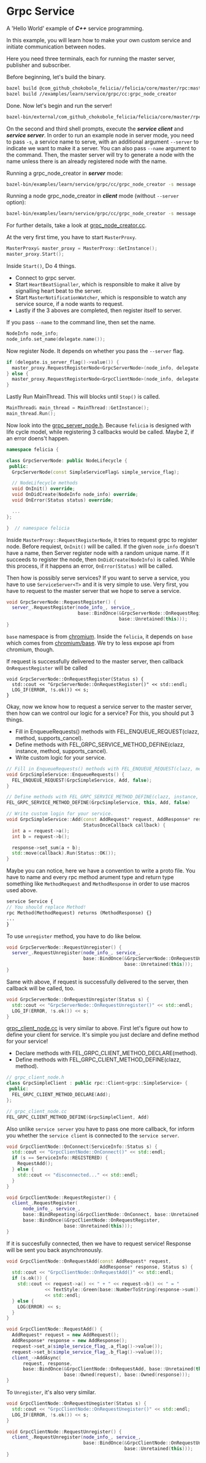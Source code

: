 # Grpc Service

A 'Hello World' example of ***C++*** service programming.

In this example, you will learn how to make your own custom service and initiate communication between nodes.

Here you need three terminals, each for running the master server, publisher and subscriber.

Before beginning, let's build the binary.

```bash
bazel build @com_github_chokobole_felicia//felicia/core/master/rpc:master_server_main
bazel build //examples/learn/service/grpc/cc:grpc_node_creator
```

Done. Now let's begin and run the server!

```bash
bazel-bin/external/com_github_chokobole_felicia/felicia/core/master/rpc/master_server_main
```

On the second and third shell prompts, execute the ***service client*** and ***service server***. In order to run an example node in server mode, you need to pass `-s`, a service name to serve, with an additional argument `--server` to indicate we want to make it a server. You can also pass `--name` argument to the command. Then, the master server will try to generate a node with the name unless there is an already registered node with the name.

Running a grpc_node_creator in ***server*** mode:
```bash
bazel-bin/examples/learn/service/grpc/cc/grpc_node_creator -s message --server
```

Running a node grpc_node_creator in ***client*** mode (without `--server` option):
```bash
bazel-bin/examples/learn/service/grpc/cc/grpc_node_creator -s message -a 1 -b 2
```

For further details, take a look at [grpc_node_creator.cc](grpc_node_creator.cc).

At the very first time, you have to start `MasterProxy`.

```c++
MasterProxy& master_proxy = MasterProxy::GetInstance();
master_proxy.Start();
```

Inside `Start()`, Do 4 things.
* Connect to grpc server.
* Start `HeartBeatSignaller`, which is responsible to make it alive by signalling heart beat to the server.
* Start `MasterNotificationWatcher`, which is responsible to watch any service source, if a node wants to request.
* Lastly if the 3 aboves are completed, then register itself to server.

If you pass `--name` to the command line, then set the name.

```c++
NodeInfo node_info;
node_info.set_name(delegate.name());
```

Now register Node. It depends on whether you pass the `--server` flag.

```c++
if (delegate.is_server_flag()->value()) {
  master_proxy.RequestRegisterNode<GrpcServerNode>(node_info, delegate);
} else {
  master_proxy.RequestRegisterNode<GrpcClientNode>(node_info, delegate);
}
```

Lastly Run MainThread. This will blocks until `Stop()` is called.

```c++
MainThread& main_thread = MainThread::GetInstance();
main_thread.Run();
```

Now look into the [grpc_server_node.h](grpc_server_node.h). Because `felicia` is designed with life cycle model, while registering 3 callbacks would be called. Maybe 2, if an error doens't happen.

```c++
namespace felicia {

class GrpcServerNode: public NodeLifecycle {
 public:
  GrpcServerNode(const SimpleServiceFlag& simple_service_flag);

  // NodeLifecycle methods
  void OnInit() override;
  void OnDidCreate(NodeInfo node_info) override;
  void OnError(Status status) override;

  ...
};

}  // namespace felicia
```

Inside `MasterProxy::RequestRegisterNode`, it tries to request grpc to register node.
Before requiest, `OnInit()` will be called. If the given `node_info` doesn't have a name, then Server register node with a random unique name. If it succeeds to register the node, then `OnDidCreate(NodeInfo)` is called. While this process, if it happens an error, `OnError(Status)` will be called.


Then how is possibly serve services? If you want to serve a service, you have to use `ServiceServer<T>` and it is very simple to use. Very first, you have to request to the master server that we hope to serve a service.

```c++
void GrpcServerNode::RequestRegister() {
  server_.RequestRegister(node_info_, service_,
                          base::BindOnce(&GrpcServerNode::OnRequestRegister,
                                         base::Unretained(this)));
}
```

`base` namespace is from [chromium](https://github.com/chokobole/felicia/tree/master/third_party/chromium). Inside the `felicia`, it depends on `base` which comes from [chromium/base](https://github.com/chromium/chromium/tree/master/base). We try to less expose api from chromium, though.

If request is successfully delivered to the master server, then callback `OnRequestRegister` will be called

```c++****
void GrpcServerNode::OnRequestRegister(Status s) {
  std::cout << "GrpcServerNode::OnRequestRegister()" << std::endl;
  LOG_IF(ERROR, !s.ok()) << s;
}
```

Okay, now we know how to request a service server to the master server, then how can we control our logic for a service? For this, you should put 3 things.
* Fill in EnqueueRequests() methods with FEL_ENQUEUE_REQUEST(clazz, method, supports_cancel).
* Define methods with FEL_GRPC_SERVICE_METHOD_DEFINE(clazz, instance, method, supports_cancel).
* Write custom logic for your service.

```c++
// Fill in EnqueueRequests() methods with FEL_ENQUEUE_REQUEST(clazz, method, supports_cancel).
void GrpcSimpleService::EnqueueRequests() {
  FEL_ENQUEUE_REQUEST(GrpcSimpleService, Add, false);
}

// Define methods with FEL_GRPC_SERVICE_METHOD_DEFINE(clazz, instance, method, supports_cancel).
FEL_GRPC_SERVICE_METHOD_DEFINE(GrpcSimpleService, this, Add, false)

// Write custom login for your service.
void GrpcSimpleService::Add(const AddRequest* request, AddResponse* response,
                            StatusOnceCallback callback) {
  int a = request->a();
  int b = request->b();

  response->set_sum(a + b);
  std::move(callback).Run(Status::OK());
}
```

Maybe you can notice, here we have a convention to write a proto file. You have to name and every rpc method arument type and return type something like `MethodRequest` and `MethodResponse` in order to use macros used above.

```protobuf
service Service {
// You should replace Method!
rpc Method(MethodRequest) returns (MethodResponse) {}
...
}
```

To use `unregister` method, you have to do like below.

```c++
void GrpcServerNode::RequestUnregister() {
  server_.RequestUnregister(node_info_, service_,
                            base::BindOnce(&GrpcServerNode::OnRequestUnregister,
                                           base::Unretained(this)));
}
```

Same with above, if request is successfully delivered to the server, then callback
will be called, too.

```c++
void GrpcServerNode::OnRequestUnregister(Status s) {
  std::cout << "GrpcServerNode::OnRequestUnregister()" << std::endl;
  LOG_IF(ERROR, !s.ok()) << s;
}
```

[grpc_client_node.cc](grpc_client_node.cc) is very similar to above. First let's figure out how to define your client for service. It's simple you just declare and define method for your service!

* Declare methods with FEL_GRPC_CLIENT_METHOD_DECLARE(method).
* Define methods with FEL_GRPC_CLIENT_METHOD_DEFINE(clazz, method).

```c++
// grpc_client_node.h
class GrpcSimpleClient : public rpc::Client<grpc::SimpleService> {
 public:
  FEL_GRPC_CLIENT_METHOD_DECLARE(Add);
};

// grpc_client_node.cc
FEL_GRPC_CLIENT_METHOD_DEFINE(GrpcSimpleClient, Add)
```

Also unlike `service server` you have to pass one more callback, for inform you whether the `service client` is connected to the `service server`.

```c++
void GrpcClientNode::OnConnect(ServiceInfo::Status s) {
  std::cout << "GrpcClientNode::OnConnect()" << std::endl;
  if (s == ServiceInfo::REGISTERED) {
    RequestAdd();
  } else {
    std::cout << "disconnected..." << std::endl;
  }
}

void GrpcClientNode::RequestRegister() {
  client_.RequestRegister(
      node_info_, service_,
      base::BindRepeating(&GrpcClientNode::OnConnect, base::Unretained(this)),
      base::BindOnce(&GrpcClientNode::OnRequestRegister,
                     base::Unretained(this)));
}
```

If it is succesfully connected, then we have to request service! Response will be sent you back asynchronously.

```c++
void GrpcClientNode::OnRequestAdd(const AddRequest* request,
                                  AddResponse* response, Status s) {
  std::cout << "GrpcClientNode::OnRequestAdd()" << std::endl;
  if (s.ok()) {
    std::cout << request->a() << " + " << request->b() << " = "
              << TextStyle::Green(base::NumberToString(response->sum()))
              << std::endl;
  } else {
    LOG(ERROR) << s;
  }
}

void GrpcClientNode::RequestAdd() {
  AddRequest* request = new AddRequest();
  AddResponse* response = new AddResponse();
  request->set_a(simple_service_flag_.a_flag()->value());
  request->set_b(simple_service_flag_.b_flag()->value());
  client_->AddAsync(
      request, response,
      base::BindOnce(&GrpcClientNode::OnRequestAdd, base::Unretained(this),
                     base::Owned(request), base::Owned(response)));
}
```

To `Unregister`, it's also very similar.

```c++
void GrpcClientNode::OnRequestUnegister(Status s) {
  std::cout << "GrpcClientNode::OnRequestUnegister()" << std::endl;
  LOG_IF(ERROR, !s.ok()) << s;
}

void GrpcClientNode::RequestUnregister() {
  client_.RequestUnregister(node_info_, service_,
                            base::BindOnce(&GrpcClientNode::OnRequestUnegister,
                                           base::Unretained(this)));
}
```

